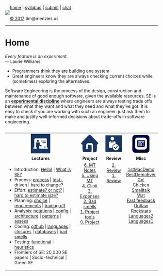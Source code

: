 &nbsp;&nbsp;&nbsp;&nbsp;[home](http://tiny.cc/se17) | 
[syllabus](https://github.com/txt/se17/blob/master/doc/syllabus.md) | 
[submit](http://tiny.cc/se17give) |
[chat](https://se17.slack.com/)  
[<img width=900 src="https://raw.githubusercontent.com/txt/se17/master/img/se17.png">](http://tiny.cc/se17)   <br>
&nbsp;&nbsp;&nbsp;&nbsp;[&copy; 2017](https://github.com/txt/se17/blob/master/LICENSE.md) tim&commat;menzies.us<br>

_______



# Home

_Every feature is an experiment._   
-- Laurie Williams

- Programmers think they are building one system
- Great engineers know they are always checking current choices while (sometimes) exploring the alternatives.

Software Engineering is the process of the
design,
construction and
maintenance of
good enough
software,
given the available resources.
SE is an <u>**experimental discipline**</u>
where engineers are always testing  trade offs between what
they want and  what they need and  what they've got. 
It is easy to check if you are working with  such an  engineer:
just ask them to 
make and
justify
well-informed decisions
about trade-offs
in software engineering.

<table width="100%" border=0 align=right>
<tr>
<td align=center><img  src="img/lectures.gif"></td>
<td align=center><img  src="img/homework.png"></td>
<td align=center><img  src="img/review.gif"></td>
<td align=center><img  src="img/news.png"></td>
</tr>
<tr>
<td align=center><b>Lectures</b></td>
<td align=center><b>Project</b>
</td><td align=center><b>Review </td>
<td align=center><b>Misc</b> </td>
</tr>
<tr>
<td valign=top  xwidth="100px">

<!-- -------------------------------- -->
<ul>
<li>
Introduction:
<a href="doc/lecture0.md">Hello!</a> 
| <a href="doc/lecture2.md">What is SE?</a>
<li>
Process:
<a href="doc/10process.md">process</a>
| <a href="doc/40tdd.md">test-driven</a>
| <a href="https://arxiv.org/abs/1609.04886">hard to change?</a>
<li>
Effort:
<a href="doc/50effort.md">estimate? or not?</a>
| <a href="https://arxiv.org/abs/1612.03240">hard to estimate size?</a>
<li>
Planning:
<a href="https://goo.gl/fxMvtz">choice</a>
| <a href="https://goo.gl/aLVvrT">requirements</a>
| <a href="img/eebm_cleaned.pdf">trading off</a><br>
<li>
Analysis:
<a href="doc/60notations.md">notations</a>
| <a href="https://arxiv.org/pdf/1701.07950.pdf">config</a>
| <a href="doc/30architectures.md">architecture</a>
| <a href="doc/35patterns.md">patterns</a>
| <a href="doc/genderMagFse16.pptx">assess</a>
<li>
Coding:
<a href="github.md">github</a>
| <a href="doc/langauges.md">languages</a>
| <a href="doc/45closures.md">closures</a>
| <a href="doc/31sql.md">databases</a>
| <a href="https://arxiv.org/abs/1609.03614">bad smells</a>
<li>
Testing:
<a href="doc/80functionalTesting.pdf">functional</a>
| <a href="doc/81test.md">heuristics</a>

<li>Frontiers of SE:
20,000 SE papers
| Socio-technical
| Green SE
</ul>


<!-- -------------------------------- -->

</td><td align=center valign=top xwidth="100px">
<a href="https://goo.gl/wGmoXe">6. MT Notes</a><br>
<a href="img/usingMT.pdf">5. Using MT</a><br>
<a href="https://github.com/cleebp/csc-510-group-g/blob/master/apr1/report/report.pdf">4. Clipit</a><br>
<a href="https://github.com/sandz-in/csc510_group_l/blob/master/april/Report.pdf">3. Expenses</a><br>
<a href="doc/badsmells.md">2. Bad smells</a><br>
<a href="doc/lecture1.md">1. Project tools</a><br>
<a href="doc/project.md">0. Project</a>
</td>
<td align=center   valign=top xwidth="100px">
<a href="doc/reviewb.md">2. Review</a><br>
<a href="doc/reviewa.md">1. Review</a>
</td>
<td align=center valign=top  xwidth="100px">

<a href="https://www.youtube.com/watch?v=2B-XwPjn9YY">1stMacDemo</a><br>
<a href="https://www.youtube.com/watch?v=XiJA7_Sw9aM">BestDemoEver</a><br>
<a href="https://www.youtube.com/watch?v=wwoWei-GAPo">Go!</a><br>
<a href="https://www.youtube.com/watch?v=yL_-1d9OSdk">Chicken</a><br>
<a href="https://www.youtube.com/watch?v=AuXCc7WSczM">Smalltalk</a><br>
<a href="https://www.destroyallsoftware.com/talks/wat">Wat</a><br>
<a href="https://www.youtube.com/watch?v=nIonZ6-4nuU">Fast feedback</a><br>
<a href="https://www.youtube.com/watch?v=rRbY3TMUcgQ">Outlaw</a><br>
<a href="https://www.youtube.com/watch?v=nKIu9yen5nc">Rockstars</a><br>
<a href="http://unbox.org/doc/Seven%20More%20Languages%20in%20Seven%20Weeks.pdf">Languages2</a><br>
<a href="http://unbox.org/doc/Seven%20Languages%20in%20Seven%20Weeks%20A%20Pragmatic%20Guide%20to%20Learning%20Programming%20Languages.pdf">Languages1</a>
</td>
</tr>

</table>

